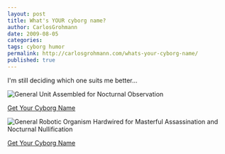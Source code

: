 ```yaml
---
layout: post
title: What's YOUR cyborg name?
author: CarlosGrohmann
date: 2009-08-05
categories: 
tags: cyborg humor
permalink: http://carlosgrohmann.com/whats-your-cyborg-name/
published: true
---
```


I'm still deciding which one suits me better...   

![General Unit Assembled for Nocturnal Observation](http://cyborg.namedecoder.com/webimages/handyvac-GUANO.png)  

[Get Your Cyborg Name](http://cyborg.namedecoder.com)  

![General Robotic Organism Hardwired for Masterful Assassination and Nocturnal Nullification](http://cyborg.namedecoder.com/webimages/governor3k3-GROHMANN.png)   

[Get Your Cyborg Name](http://cyborg.namedecoder.com)
